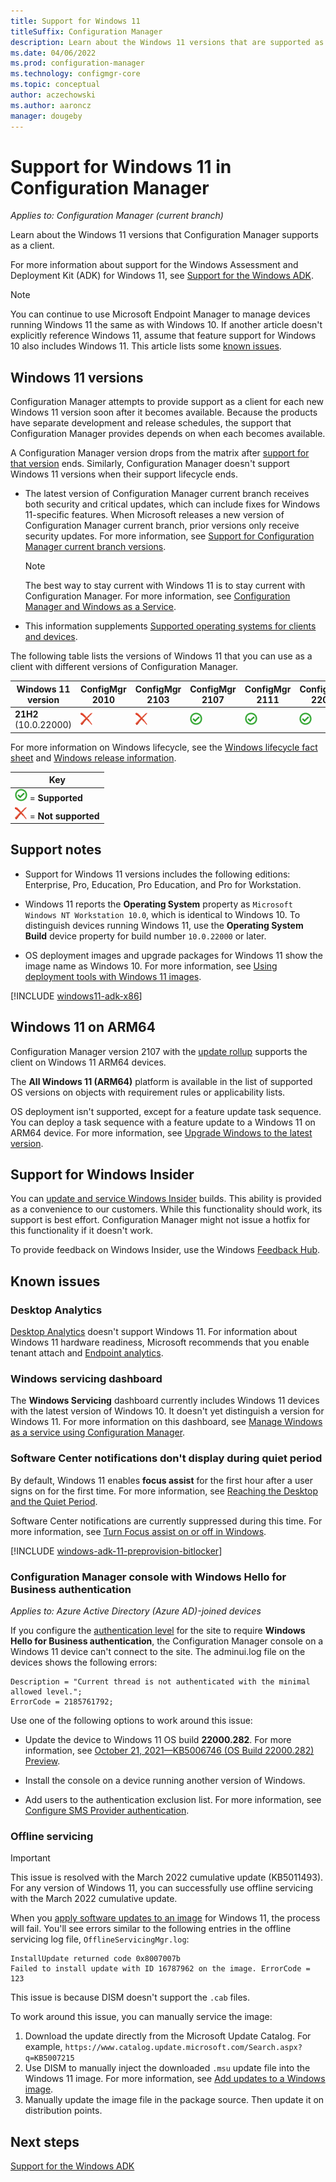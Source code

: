 ```yaml
---
title: Support for Windows 11
titleSuffix: Configuration Manager
description: Learn about the Windows 11 versions that are supported as clients with Configuration Manager.
ms.date: 04/06/2022
ms.prod: configuration-manager
ms.technology: configmgr-core
ms.topic: conceptual
author: aczechowski
ms.author: aaroncz
manager: dougeby
---
```


# Support for Windows 11 in Configuration Manager  

*Applies to: Configuration Manager (current branch)*

Learn about the Windows 11 versions that Configuration Manager supports as a client.

For more information about support for the Windows Assessment and Deployment Kit (ADK) for Windows 11, see [Support for the Windows ADK](support-for-windows-adk.md).

> [!NOTE]
> You can continue to use Microsoft Endpoint Manager to manage devices running Windows 11 the same as with Windows 10. If another article doesn't explicitly reference Windows 11, assume that feature support for Windows 10 also includes Windows 11. This article lists some [known issues](#known-issues).

<!--
> [!TIP]
> Windows Server builds as a client are supported the same as the associated Windows 11 version. For example, Windows Server 2022 is the same build version as Windows 11 ..., and Windows Server version ... is the same build version as Windows 11, version .... 
>
> For more information on Windows Server as a site system, see [Supported operating systems for Configuration Manager site system servers](supported-operating-systems-for-site-system-servers.md).
-->

## Windows 11 versions

Configuration Manager attempts to provide support as a client for each new Windows 11 version soon after it becomes available. Because the products have separate development and release schedules, the support that Configuration Manager provides depends on when each becomes available.

A Configuration Manager version drops from the matrix after [support for that version](../../servers/manage/current-branch-versions-supported.md) ends. Similarly, Configuration Manager doesn't support Windows 11 versions when their support lifecycle ends.

- The latest version of Configuration Manager current branch receives both security and critical updates, which can include fixes for Windows 11-specific features. When Microsoft releases a new version of Configuration Manager current branch, prior versions only receive security updates. For more information, see [Support for Configuration Manager current branch versions](../../servers/manage/current-branch-versions-supported.md).

    > [!NOTE]
    > The best way to stay current with Windows 11 is to stay current with Configuration Manager. For more information, see [Configuration Manager and Windows as a Service](../../understand/configuration-manager-and-windows-as-service.md).

- This information supplements [Supported operating systems for clients and devices](supported-operating-systems-for-clients-and-devices.md).

The following table lists the versions of Windows 11 that you can use as a client with different versions of Configuration Manager.

| Windows 11 version                         | ConfigMgr 2010 | ConfigMgr 2103 | ConfigMgr 2107 | ConfigMgr 2111 | ConfigMgr 2203 |
|--------------------------------------------|----------------|----------------|----------------|----------------|----------------|
| **21H2**<br>(10.0.22000) <!--2024-10-08--> | ![Not supported](media/red-x.png) | ![Not supported](media/red-x.png) | ![Supported](media/green-check.png) | ![Supported](media/green-check.png) | ![Supported](media/green-check.png) |

<!--
All currently supported versions of Configuration Manager current branch support the following Windows 11 LTSC editions:

- **Enterprise LTSC xxxx** <!--mm/dd/yyyy
-->

For more information on Windows lifecycle, see the [Windows lifecycle fact sheet](/lifecycle/faq/windows) and [Windows release information](/windows/release-health/windows11-release-information).

| Key |
|--|
| ![Supported](media/green-check.png) = **Supported** |
| ![Not supported](media/red-x.png) = **Not supported** |

## Support notes

- Support for Windows 11 versions includes the following editions: Enterprise, Pro, Education, Pro Education, and Pro for Workstation.

- Windows 11 reports the **Operating System** property as `Microsoft Windows NT Workstation 10.0`, which is identical to Windows 10. To distinguish devices running Windows 11, use the **Operating System Build** device property for build number `10.0.22000` or later.<!-- 11059508 -->

- OS deployment images and upgrade packages for Windows 11 show the image name as Windows 10. For more information, see [Using deployment tools with Windows 11 images](/windows-hardware/manufacture/desktop/using-deployment-tools-with-windows-11).<!--11128713-->

<!--12440724-->
[!INCLUDE [windows11-adk-x86](includes/windows11-adk-x86.md)]

## Windows 11 on ARM64

<!-- 10589908 -->

Configuration Manager version 2107 with the [update rollup](../../../hotfix/2107/11121541.md) supports the client on Windows 11 ARM64 devices.

The **All Windows 11 (ARM64)** platform is available in the list of supported OS versions on objects with requirement rules or applicability lists.

OS deployment isn't supported, except for a feature update task sequence. You can deploy a task sequence with a feature update to a Windows 11 on ARM64 device. For more information, see [Upgrade Windows to the latest version](../../../osd/deploy-use/upgrade-windows-to-the-latest-version.md).

## Support for Windows Insider

You can [update and service Windows Insider](../../../sum/get-started/configure-classifications-and-products.md#bkmk_WIfB) builds. This ability is provided as a convenience to our customers. While this functionality should work, its support is best effort. Configuration Manager might not issue a hotfix for this functionality if it doesn't work.

To provide feedback on Windows Insider, use the Windows [Feedback Hub](/windows-insider/business/feedback).

## Known issues

### Desktop Analytics

<!-- 10797955 -->

[Desktop Analytics](../../../desktop-analytics/overview.md) doesn't support Windows 11. For information about Windows 11 hardware readiness, Microsoft recommends that you enable tenant attach and [Endpoint analytics](../../../../analytics/overview.md).

### Windows servicing dashboard

<!-- 10732387 -->

The **Windows Servicing** dashboard currently includes Windows 11 devices with the latest version of Windows 10. It doesn't yet distinguish a version for Windows 11. For more information on this dashboard, see [Manage Windows as a service using Configuration Manager](../../../osd/deploy-use/manage-windows-as-a-service.md).

### Software Center notifications don't display during quiet period

<!-- 11059565 -->

By default, Windows 11 enables **focus assist** for the first hour after a user signs on for the first time. For more information, see [Reaching the Desktop and the Quiet Period](/windows-hardware/customize/desktop/customize-oobe-in-windows-11#reaching-the-desktop-and-the-quiet-period).

Software Center notifications are currently suppressed during this time. For more information, see [Turn Focus assist on or off in Windows](https://support.microsoft.com/windows/turn-focus-assist-on-or-off-in-windows-5492a638-b5a3-1ee0-0c4f-5ae044450e09#ID0EBD=Windows_11).

<!-- 11307733 -->
[!INCLUDE [windows-adk-11-preprovision-bitlocker](includes/windows-adk-11-preprovision-bitlocker.md)]

### Configuration Manager console with Windows Hello for Business authentication

<!-- 11291031 -->

_Applies to: Azure Active Directory (Azure AD)-joined devices_

If you configure the [authentication level](../hierarchy/plan-for-the-sms-provider.md#authentication) for the site to require **Windows Hello for Business authentication**, the Configuration Manager console on a Windows 11 device can't connect to the site. The adminui.log file on the devices shows the following errors:

```log
Description = "Current thread is not authenticated with the minimal allowed level.";
ErrorCode = 2185761792;
```

Use one of the following options to work around this issue:

- Update the device to Windows 11 OS build **22000.282**. For more information, see [October 21, 2021—KB5006746 (OS Build 22000.282) Preview](https://support.microsoft.com/topic/october-21-2021-kb5006746-os-build-22000-282-preview-03190705-0960-4ba4-9ee8-af40bef057d3).

- Install the console on a device running another version of Windows.

- Add users to the authentication exclusion list. For more information, see [Configure SMS Provider authentication](../security/configure-security.md#sms-provider-authentication).

### Offline servicing

<!-- 12661534 -->

> [!IMPORTANT]
> This issue is resolved with the March 2022 cumulative update (KB5011493). For any version of Windows 11, you can successfully use offline servicing with the March 2022 cumulative update.

When you [apply software updates to an image](../../../osd/get-started/manage-operating-system-images.md#apply-software-updates-to-an-image) for Windows 11, the process will fail. You'll see errors similar to the following entries in the offline servicing log file, `OfflineServicingMgr.log`:

```log
InstallUpdate returned code 0x8007007b
Failed to install update with ID 16787962 on the image. ErrorCode = 123
```

This issue is because DISM doesn't support the `.cab` files.

To work around this issue, you can manually service the image:

1. Download the update directly from the Microsoft Update Catalog. For example, `https://www.catalog.update.microsoft.com/Search.aspx?q=KB5007215`
1. Use DISM to manually inject the downloaded `.msu` update file into the Windows 11 image. For more information, see [Add updates to a Windows image](/windows-hardware/manufacture/desktop/servicing-the-image-with-windows-updates-sxs).
1. Manually update the image file in the package source. Then update it on distribution points.

## Next steps

[Support for the Windows ADK](support-for-windows-adk.md)
